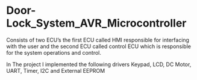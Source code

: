 # Door-Lock_System_AVR_Microcontroller

Consists of two ECU’s the first ECU called HMI responsible for interfacing with the user and the second ECU called control ECU which is responsible for the system operations and control.

In The project I implemented the following drivers Keypad, LCD, DC Motor, UART, Timer, I2C and External EEPROM
